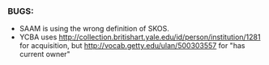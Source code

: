 ### BUGS:  

* SAAM is using the wrong definition of SKOS.
* YCBA uses <http://collection.britishart.yale.edu/id/person/institution/1281> for acquisition, but 
<http://vocab.getty.edu/ulan/500303557> for "has current owner"



